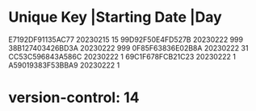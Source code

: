 # Unique Key        |Starting Date |Day
  E7192DF91135AC77   20230215       15
  99D92F50E4FD527B   20230222       999
  38B127403426BD3A   20230222       999
  0F85F63836E02B8A   20230222       31
  CC53C596843A586C   20230222       1
  69C1F678FCB21C23   20230222       1
  A59019383F53BBA9   20230222       1
# version-control: 14
